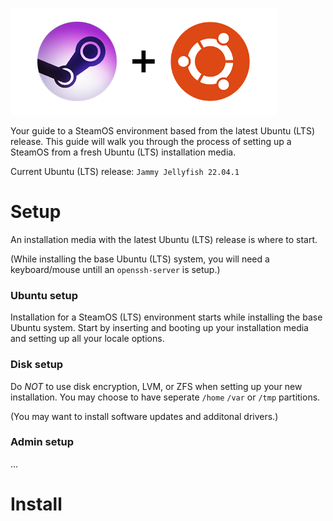 ![SteamOS (LTS)](image.png)

Your guide to a SteamOS environment based from the latest Ubuntu (LTS) release.
This guide will walk you through the process of setting up a SteamOS from a fresh Ubuntu (LTS) installation media.

Current Ubuntu (LTS) release: `Jammy Jellyfish 22.04.1`

# Setup
An installation media with the latest Ubuntu (LTS) release is where to start.

(While installing the base Ubuntu (LTS) system, you will need a keyboard/mouse untill an `openssh-server` is setup.)

### Ubuntu setup
Installation for a SteamOS (LTS) environment starts while installing the base Ubuntu system.
Start by inserting and booting up your installation media and setting up all your locale options.

### Disk setup
Do _NOT_ to use disk encryption, LVM, or ZFS when setting up your new installation.
You may choose to have seperate `/home` `/var` or `/tmp` partitions.

(You may want to install software updates and additonal drivers.)

### Admin setup
...

# Install

